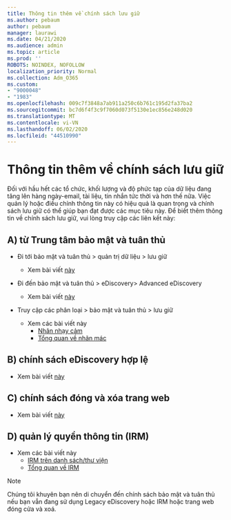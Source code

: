 ```yaml
---
title: Thông tin thêm về chính sách lưu giữ
ms.author: pebaum
author: pebaum
manager: laurawi
ms.date: 04/21/2020
ms.audience: admin
ms.topic: article
ms.prod: ''
ROBOTS: NOINDEX, NOFOLLOW
localization_priority: Normal
ms.collection: Adm_O365
ms.custom:
- "9000048"
- "1983"
ms.openlocfilehash: 009c7f3848a7ab911a250c6b761c195d2fa37ba2
ms.sourcegitcommit: bc7d6f4f3c9f7060d073f5130e1ec856e248d020
ms.translationtype: MT
ms.contentlocale: vi-VN
ms.lasthandoff: 06/02/2020
ms.locfileid: "44510990"
---
```

# <a name="more-info-about-retention-policies"></a>Thông tin thêm về chính sách lưu giữ

Đối với hầu hết các tổ chức, khối lượng và độ phức tạp của dữ liệu đang tăng lên hàng ngày-email, tài liệu, tin nhắn tức thời và hơn thế nữa. Việc quản lý hoặc điều chỉnh thông tin này có hiệu quả là quan trọng và chính sách lưu giữ có thể giúp bạn đạt được các mục tiêu này. Để biết thêm thông tin về chính sách lưu giữ, vui lòng truy cập các liên kết này:

## <a name="a-from-security-and-compliance-center"></a>A) từ Trung tâm bảo mật và tuân thủ

- Đi tới bảo mật và tuân thủ > quản trị dữ liệu > lưu giữ
  - Xem bài viết [này](https://docs.microsoft.com/microsoft-365/compliance/retention-policies)

- Đi đến bảo mật và tuân thủ > eDiscovery> Advanced eDiscovery 
  - Xem bài viết [này](https://docs.microsoft.com/microsoft-365/compliance/ediscovery-cases)

- Truy cập các phân loại > bảo mật và tuân thủ > lưu giữ
  - Xem các bài viết này
    - [Nhãn nhạy cảm](https://docs.microsoft.com/microsoft-365/compliance/sensitivity-labels)
    - [Tổng quan về nhãn mác](https://docs.microsoft.com/microsoft-365/compliance/labels)

## <a name="b-legacy-ediscovery-policies"></a>B) chính sách eDiscovery hợp lệ

- Xem bài viết [này](https://support.office.com/article/Set-up-an-eDiscovery-Center-in-SharePoint-Online-A18F8975-AA7F-43B4-A7D6-001D14744D8E)

## <a name="c-site-closure-and-deletion-policies"></a>C) chính sách đóng và xóa trang web

- Xem bài viết [này](https://support.office.com/article/Use-policies-for-site-closure-and-deletion-A8280D82-27FD-48C5-9ADF-8A5431208BA5)  

## <a name="d-information-rights-management-irm"></a>D) quản lý quyền thông tin (IRM)

- Xem các bài viết này
  - [IRM trên danh sách/thư viện](https://support.office.com/article/apply-information-rights-management-to-a-list-or-library-3bdb5c4e-94fc-4741-b02f-4e7cc3c54aa1)
  - [Tổng quan về IRM](https://support.office.com/article/create-and-apply-information-management-policies-eb501fe9-2ef6-4150-945a-65a6451ee9e9)

> [!Note]
> Chúng tôi khuyên bạn nên di chuyển đến chính sách bảo mật và tuân thủ nếu bạn vẫn đang sử dụng Legacy eDiscovery hoặc IRM hoặc trang web đóng cửa và xoá.
